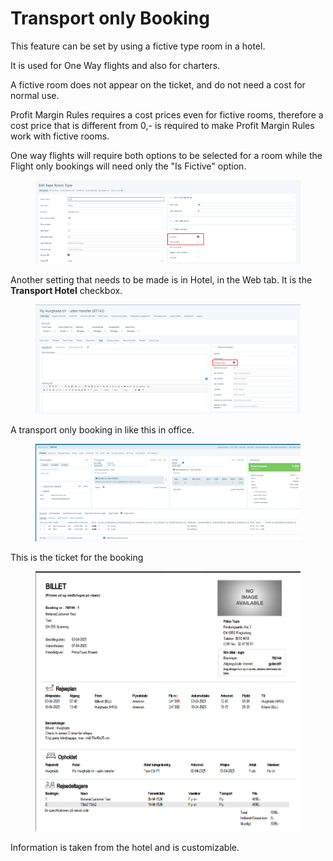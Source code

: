 # Transport only Booking

This feature can be set by using a fictive type room in a hotel.

It is used for One Way flights and also for charters.

A fictive room does not appear on the ticket, and do not need a cost for normal use.

Profit Margin Rules requires a cost prices even for fictive rooms, therefore a cost price that is different from 0,- is required to make Profit Margin Rules work with fictive rooms.

One way flights will require both options to be selected for a room while the Flight only bookings will need only the "Is Fictive" option.

<figure><img src="../../.gitbook/assets/image (3).png" alt=""><figcaption></figcaption></figure>

Another setting that needs to be made is in Hotel, in the Web tab. It is the **Transport Hotel** checkbox.

<figure><img src="../../.gitbook/assets/image (4).png" alt=""><figcaption></figcaption></figure>

A transport only booking in like this in office.

<figure><img src="../../.gitbook/assets/image (5).png" alt=""><figcaption></figcaption></figure>

This is the ticket for the booking

<figure><img src="../../.gitbook/assets/image (6).png" alt=""><figcaption></figcaption></figure>

Information is taken from the hotel and is customizable.

